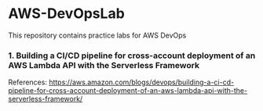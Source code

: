 # AWS-DevOpsLab
This repository contains practice labs for AWS DevOps

### 1. Building a CI/CD pipeline for cross-account deployment of an AWS Lambda API with the Serverless Framework

References:
https://aws.amazon.com/blogs/devops/building-a-ci-cd-pipeline-for-cross-account-deployment-of-an-aws-lambda-api-with-the-serverless-framework/

